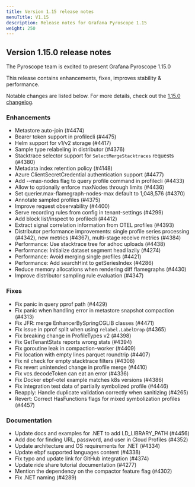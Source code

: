 ```yaml
---
title: Version 1.15 release notes
menuTitle: V1.15
description: Release notes for Grafana Pyroscope 1.15
weight: 250
---
```


## Version 1.15.0 release notes

The Pyroscope team is excited to present Grafana Pyroscope 1.15.0

This release contains enhancements, fixes, improves stability & performance.

Notable changes are listed below. For more details, check out the [1.15.0 changelog](https://github.com/grafana/pyroscope/compare/v1.14.0...v1.15.0).

### Enhancements
* Metastore auto-join (#4474)
* Bearer token support in profilecli (#4475)
* Helm support for v1/v2 storage (#4417)
* Sample type relabeling in distributor (#4376)
* Stacktrace selector support for `SelectMergeStacktraces` requests (#4380)
* Metadata index retention policy (#4148)
* Azure ClientSecretCredential authentication support (#4477)
* Add --max-nodes flag to query profile command in profilecli (#4433)
* Allow to optionally enforce maxNodes through limits (#4436)
* Set querier.max-flamegraph-nodes-max default to 1,048,576 (#4370)
* Annotate sampled profiles (#4375)
* Improve request observability (#4400)
* Serve recording rules from config in tenant-settings (#4299)
* Add block list/inspect to profilecli (#4412)
* Extract signal correlation information from OTEL profiles (#4393)
* Distributor performance improvements: single profile series processing (#4342), new metrics (#4367), multi-stage receive metrics (#4384)
* Performance: Use stacktrace tree for adhoc uploads (#4438)
* Performance: Initialize dataset segment head lazily (#4274)
* Performance: Avoid merging single profiles (#4421)
* Performance: Add searchHint to getSeriesIndex (#4286)
* Reduce memory allocations when rendering diff flamegraphs (#4430)
* Improve distributor sampling rule evaluation (#4347)

### Fixes
* Fix panic in query pprof path (#4429)
* Fix panic when handling error in metastore snapshot compaction (#4313)
* Fix JFR: merge EnhancerBySpringCGLIB classes (#4471)
* Fix issue in pprof split when using `relabel.LabelDrop` (#4365)
* Fix breaking change in ProfileTypes v2 (#4398)
* Fix GetTenantStats reports wrong stats (#4394)
* Fix goroutine leak in compaction-worker (#4409)
* Fix location with empty lines parquet roundtrip (#4407)
* Fix nil check for empty stacktrace filters (#4308)
* Fix revert unintended change in profile merge (#4410)
* Fix vcs.decodeToken can eat an error (#4336)
* Fix Docker ebpf-otel example matches k8s versions (#4386)
* Fix integration test data of partially symbolized profile (#4446)
* Reapply: Handle duplicate validation correctly when sanitizing (#4265)
* Revert: Correct HasFunctions flags for mixed symbolization profiles (#4457)

### Documentation
* Update docs and examples for .NET to add LD_LIBRARY_PATH (#4456)
* Add doc for finding URL, password, and user in Cloud Profiles (#4352)
* Update architecture and OS requirements for .NET (#4334)
* Update ebpf supported languages content (#4338)
* Fix typo and update link for GitHub integration (#4374)
* Update ride share tutorial documentation (#4277)
* Mention the dependency on the compactor feature flag (#4302)
* Fix .NET naming (#4289)
